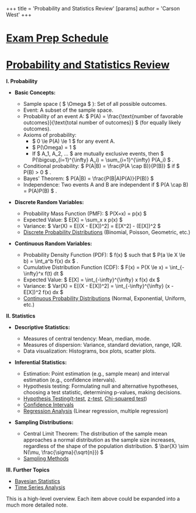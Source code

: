 +++
 title = 'Probability and Statistics Review'
[params]
	author = 'Carson West'
+++
# [Exam Prep Schedule](./../exam-prep-schedule/)
# [Probability and Statistics Review](./../probability-and-statistics-review/)

**I. Probability**

* **Basic Concepts:**
    * Sample space ( $ \Omega $ ): Set of all possible outcomes.
    * Event: A subset of the sample space.
    * Probability of an event A:  $ P(A) = \frac{\text{number of favorable outcomes}}{\text{total number of outcomes}} $   (for equally likely outcomes).
    * Axioms of probability:
        *  $ 0 \le P(A) \le 1 $  for any event A.
        *  $ P(\Omega) = 1 $ 
        * If  $ A_1, A_2, ... $  are mutually exclusive events, then  $ P(\bigcup_{i=1}^{\infty} A_i) = \sum_{i=1}^{\infty} P(A_i) $ .
    * Conditional probability:  $ P(A|B) = \frac{P(A \cap B)}{P(B)} $  if  $ P(B) > 0 $ .
    * Bayes' Theorem:  $ P(A|B) = \frac{P(B|A)P(A)}{P(B)} $ 
    * Independence: Two events A and B are independent if  $ P(A \cap B) = P(A)P(B) $ .


* **Discrete Random Variables:**
    * Probability Mass Function (PMF):  $ P(X=x) = p(x) $ 
    * Expected Value:  $ E[X] = \sum_x x p(x) $ 
    * Variance:  $ Var(X) = E[(X - E[X])^2] = E[X^2] - (E[X])^2 $ 
    * [Discrete Probability Distributions](./../discrete-probability-distributions/)  (Binomial, Poisson, Geometric, etc.)


* **Continuous Random Variables:**
    * Probability Density Function (PDF):  $ f(x) $  such that  $ P(a \le X \le b) = \int_a^b f(x) dx $ .
    * Cumulative Distribution Function (CDF):  $ F(x) = P(X \le x) = \int_{-\infty}^x f(t) dt $ 
    * Expected Value:  $ E[X] = \int_{-\infty}^{\infty} x f(x) dx $ 
    * Variance:  $ Var(X) = E[(X - E[X])^2] = \int_{-\infty}^{\infty} (x - E[X])^2 f(x) dx $ 
    * [Continuous Probability Distributions](./../continuous-probability-distributions/) (Normal, Exponential, Uniform, etc.)


**II. Statistics**

* **Descriptive Statistics:**
    * Measures of central tendency: Mean, median, mode.
    * Measures of dispersion: Variance, standard deviation, range, IQR.
    * Data visualization: Histograms, box plots, scatter plots.


* **Inferential Statistics:**
    * Estimation: Point estimation (e.g., sample mean) and interval estimation (e.g., confidence intervals).
    * Hypothesis testing:  Formulating null and alternative hypotheses, choosing a test statistic, determining p-values, making decisions.
    * [Hypothesis Testing](./../hypothesis-testing/)([t-test](./../t-test/), [z-test](./../z-test/), [Chi-squared test](./../chi-squared-test/))
    * [Confidence Intervals](./../confidence-intervals/)
    * [Regression Analysis](./../regression-analysis/) (Linear regression, multiple regression)


* **Sampling Distributions:**
    * Central Limit Theorem:  The distribution of the sample mean approaches a normal distribution as the sample size increases, regardless of the shape of the population distribution.   $  \bar{X} \sim N(\mu, \frac{\sigma}{\sqrt{n}}) $ 
    * [Sampling Methods](./../sampling-methods/)


**III. Further Topics**

* [Bayesian Statistics](./../bayesian-statistics/)
* [Time Series Analysis](./../time-series-analysis/)


This is a high-level overview. Each item above could be expanded into a much more detailed note.
